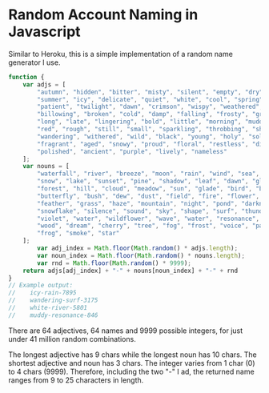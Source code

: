 # Random Account Naming in Javascript

Similar to Heroku, this is a simple implementation of a random name generator I use.

```javascript 
function {
    var adjs = [
        "autumn", "hidden", "bitter", "misty", "silent", "empty", "dry", "dark",
        "summer", "icy", "delicate", "quiet", "white", "cool", "spring", "winter",
        "patient", "twilight", "dawn", "crimson", "wispy", "weathered", "blue",
        "billowing", "broken", "cold", "damp", "falling", "frosty", "green",
        "long", "late", "lingering", "bold", "little", "morning", "muddy", "old",
        "red", "rough", "still", "small", "sparkling", "throbbing", "shy",
        "wandering", "withered", "wild", "black", "young", "holy", "solitary",
        "fragrant", "aged", "snowy", "proud", "floral", "restless", "divine",
        "polished", "ancient", "purple", "lively", "nameless"
    ];
    var nouns = [
        "waterfall", "river", "breeze", "moon", "rain", "wind", "sea", "morning",
        "snow", "lake", "sunset", "pine", "shadow", "leaf", "dawn", "glitter",
        "forest", "hill", "cloud", "meadow", "sun", "glade", "bird", "brook",
        "butterfly", "bush", "dew", "dust", "field", "fire", "flower", "firefly",
        "feather", "grass", "haze", "mountain", "night", "pond", "darkness",
        "snowflake", "silence", "sound", "sky", "shape", "surf", "thunder",
        "violet", "water", "wildflower", "wave", "water", "resonance", "sun",
        "wood", "dream", "cherry", "tree", "fog", "frost", "voice", "paper",
        "frog", "smoke", "star"
    ];
        var adj_index = Math.floor(Math.random() * adjs.length);
        var noun_index = Math.floor(Math.random() * nouns.length);
        var rnd = Math.floor(Math.random() * 9999);
    return adjs[adj_index] + "-" + nouns[noun_index] + "-" + rnd
}
// Example output:
//    icy-rain-7895
//    wandering-surf-3175
//    white-river-5801
//    muddy-resonance-846
```
There are 64 adjectives, 64 names and 9999 possible integers, for just under 41 million random combinations.

The longest adjective has 9 chars while the longest noun has 10 chars. The shortest adjective and noun has 3 chars. The integer varies from 1 char (0) to 4 chars (9999). Therefore, including the two "-" I ad, the returned name ranges from 9 to 25 characters in length.